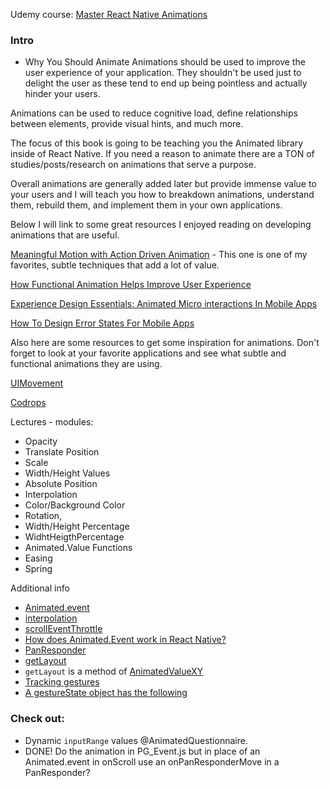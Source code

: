 Udemy course:
[Master React Native Animations](https://www.udemy.com/course/master-react-native-animations/)



### Intro
 - Why You Should Animate
Animations should be used to improve the user experience of your application. They shouldn't be used just to delight the user as these tend to end up being pointless and actually hinder your users.

Animations can be used to reduce cognitive load, define relationships between elements, provide visual hints, and much more.

The focus of this book is going to be teaching you the Animated library inside of React Native. If you need a reason to animate there are a TON of studies/posts/research on animations that serve a purpose.

Overall animations are generally added later but provide immense value to your users and I will teach you how to breakdown animations, understand them, rebuild them, and implement them in your own applications.

Below I will link to some great resources I enjoyed reading on developing animations that are useful.

[Meaningful Motion with Action Driven Animation](https://tobiasahlin.com/blog/meaningful-motion-w-action-driven-animation/) - This one is one of my favorites, subtle techniques that add a lot of value.

[How Functional Animation Helps Improve User Experience](https://www.smashingmagazine.com/2017/01/how-functional-animation-helps-improve-user-experience/)

[Experience Design Essentials: Animated Micro interactions In Mobile Apps](https://www.smashingmagazine.com/2016/08/experience-design-essentials-animated-microinteractions-in-mobile-apps/)

[How To Design Error States For Mobile Apps](https://www.smashingmagazine.com/2016/09/how-to-design-error-states-for-mobile-apps/)

Also here are some resources to get some inspiration for animations. Don't forget to look at your favorite applications and see what subtle and functional animations they are using.

[UIMovement](https://uimovement.com/)

[Codrops](https://tympanus.net/codrops/)



Lectures - modules:

- Opacity
- Translate Position
- Scale
- Width/Height Values
- Absolute Position
- Interpolation
- Color/Background Color
- Rotation, 
- Width/Height Percentage
- WidhtHeigthPercentage
- Animated.Value Functions
- Easing
- Spring


Additional info

- [Animated.event](https://animationbook.codedaily.io/animated-event/)
- [interpolation](https://facebook.github.io/react-native/docs/animations#interpolation)
- [scrollEventThrottle](https://reactnative.dev/docs/scrollview#scrolleventthrottle)
- [How does Animated.Event work in React Native?](https://stackoverflow.com/questions/43510145/how-does-animated-event-work-in-react-native)
- [PanResponder](https://facebook.github.io/react-native/docs/panresponder)
- [getLayout](https://animationbook.codedaily.io/get-layout/)
- `getLayout` is a method of [AnimatedValueXY](https://facebook.github.io/react-native/docs/animatedvaluexy#getlayout)
- [Tracking gestures](https://facebook.github.io/react-native/docs/animations#tracking-gestures)
- [A gestureState object has the following](https://facebook.github.io/react-native/docs/panresponder#__docusaurus)



### Check out:
- Dynamic `inputRange` values @AnimatedQuestionnaire.
- DONE! Do the animation in PG_Event.js but in place of an Animated.event in onScroll use an onPanResponderMove in a PanResponder?